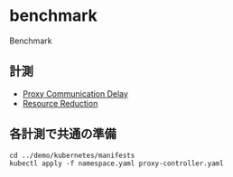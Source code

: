 # benchmark
Benchmark

## 計測
- [Proxy Communication Delay](./latency/README.md)
- [Resource Reduction](./manyenvs/README.md)
## 各計測で共通の準備
```
cd ../demo/kubernetes/manifests
kubectl apply -f namespace.yaml proxy-controller.yaml
```
